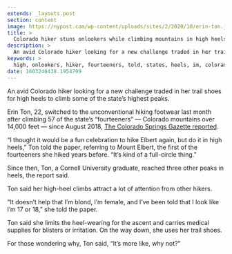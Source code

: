 ```yaml
--- 
extends: _layouts.post 
section: content 
image: https://nypost.com/wp-content/uploads/sites/2/2020/10/erin-ton.jpg?quality=90&strip=all&w=1200 
title: > 
  Colorado hiker stuns onlookers while climbing mountains in high heels 
description: > 
  An avid Colorado hiker looking for a new challenge traded in her trail shoes for high heels to climb some of the state’s highest peaks.Erin Ton, 22, switched to the unconventional hiking footwear last month after climbing 57 of the state’s “fourteeners” — Colorado mountains over 14,000 feet — since August 2018, The Colorado Springs Gazette reported.“I thought it would be a fun celebration to hike Elbert again, but do it in high heels,” Ton told the paper, referring to Mount Elbert, the first of the fourteeners she hiked years before.“It’s kind of a full-circle thing.”Since then, Ton, a Cornell University graduate, reached three other peaks in heels, the report said.“It doesn’t help that I’m blond, I’m female, and I’ve been told that I look like I’m 17 or 18,” she told the paper. 
keywords: > 
  high, onlookers, hiker, fourteeners, told, states, heels, im, colorado, mountains, climbing, trail, stuns, ton, elbert 
date: 1603246438.1954799 
--- 
```

<div><p>An avid Colorado hiker looking for a new challenge traded in her trail shoes for high heels to climb some of the state&#8217;s highest peaks.</p>
<p>Erin Ton, 22, switched to the unconventional hiking footwear last month after climbing 57 of the state&#8217;s &#8220;fourteeners&#8221; &#8212; Colorado mountains over 14,000 feet &#8212; since August 2018, <a href="https://gazette.com/life/colorado-woman-turns-heads-while-hiking-14ers-in-high-heels/article_3994cdd4-0a5c-11eb-bcfb-732a8be77a8f.html" rel="noopener noreferrer" target="_blank">The Colorado Springs Gazette reported</a>.</p>
<p>&#8220;I thought it would be a fun celebration to hike Elbert again, but do it in high heels,&#8221; Ton told the paper, referring to Mount Elbert, the first of the fourteeners she hiked years before. &#8220;It&#8217;s kind of a full-circle thing.&#8221;</p>
<p>Since then, Ton, a Cornell University graduate, reached three other peaks in heels, the report said.</p>
<p>Ton said her high-heel climbs attract a lot of attention from other hikers.</p>
<p>&#8220;It doesn&#8217;t help that I&#8217;m blond, I&#8217;m female, and I&#8217;ve been told that I look like I&#8217;m 17 or 18,&#8221; she told the paper.</p>
<p>Ton said she limits the heel-wearing for the ascent and carries medical supplies for blisters or irritation. On the way down, she uses her trail shoes.</p>
<p>For those wondering why, Ton said, &#8220;It&#8217;s more like, why not?&#8221;</p>
			</div>